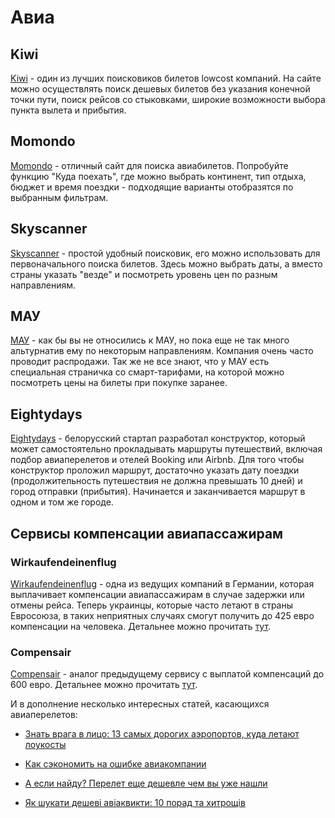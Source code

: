 # Авиа

## Kiwi

[Kiwi](https://www.kiwi.com/uk/) - 
 один из лучших поисковиков билетов lowcost компаний.
 На сайте можно осуществлять поиск дешевых билетов без указания конечной точки пути, поиск рейсов со стыковками,
 широкие возможности выбора пункта вылета и прибытия. 

## Momondo

[Momondo](http://www.momondo.ua) - отличный сайт для поиска авиабилетов. Попробуйте функцию "Куда поехать",
 где можно выбрать континент, тип отдыха, бюджет и время поездки - подходящие варианты отобразятся по выбранным фильтрам.

## Skyscanner

[Skyscanner](https://www.skyscanner.com.ua) - простой удобный поисковик,
 его можно использовать для первоначального поиска билетов.
 Здесь можно выбрать даты, а вместо страны указать "везде" и посмотреть уровень цен по разным направлениям.

## МАУ

[МАУ](flyuia.com/ua/information-and-services/offers/smart-fares.html) - как бы вы не относились к МАУ,
 но пока еще не так много альтурнатив ему по некоторым направлениям.
 Компания очень часто  проводит распродажи.
 Так же не все знают, что у МАУ есть специальная страничка со смарт-тарифами,
 на которой можно посмотреть цены на билеты при покупке заранее.

## Eightydays

[Eightydays](https://beta.eightydays.me) - белорусский стартап разработал конструктор,
 который может самостоятельно прокладывать маршруты путешествий, включая подбор авиаперелетов
 и отелей Booking или Airbnb. Для того чтобы конструктор проложил маршрут,
 достаточно указать дату поездки (продолжительность путешествия не должна превышать 10 дней)
 и город отправки (прибытия). Начинается и заканчивается маршрут в одном и том же городе.

## Сервисы компенсации авиапассажирам

### Wirkaufendeinenflug

[Wirkaufendeinenflug](https://www.wirkaufendeinenflug.de/ru/) - одна из ведущих компаний в Германии,
 которая выплачивает компенсации авиапассажирам в случае задержки или отмены рейса.
 Теперь украинцы, которые часто летают в страны Евросоюза, в таких неприятных случаях смогут получить
 до 425 евро компенсации на человека.
 Детальнее можно прочитать [тут](https://ain.ua/nemeckij-servis-kompensacij-aviapassazhiram-zarabotal-v-ukraine).

### Compensair

[Compensair](https://www.compensair.com/?utm_source=vandrouki) - аналог предыдущему сервису с выплатой компенсаций до
 600 евро.
 Детальнее можно прочитать [тут](https://vandrouki.com.ua/2017/vash-reys-byil-zaderzhan-proverte-vozmozhno-a-k-dolzhna-vam-kompensatsiyu-do-600-evro/).

И в дополнение несколько интересных статей, касающихся авиаперелетов:

* [Знать врага в лицо: 13 самых дорогих аэропортов, куда летают лоукосты](https://vandrouki.by/2016/znat-vraga-v-litso-13-samyih-dorogih-aeroportov-kuda-letayut-loukostyi-ili-kak-ne-otdat-za-transfer-27e)

* [Как сэкономить на ошибке авиакомпании](http://www.the-village.ru/village/business/finance/224187-oshibochnye-tarify)

* [А если найду? Перелет еще дешевле чем вы уже нашли](https://geektimes.ru/post/273164)

* [Як шукати дешеві авіаквикти: 10 порад та хитрощів](http://inspired.com.ua/life/travel/how-to-find-cheap-tickets)

